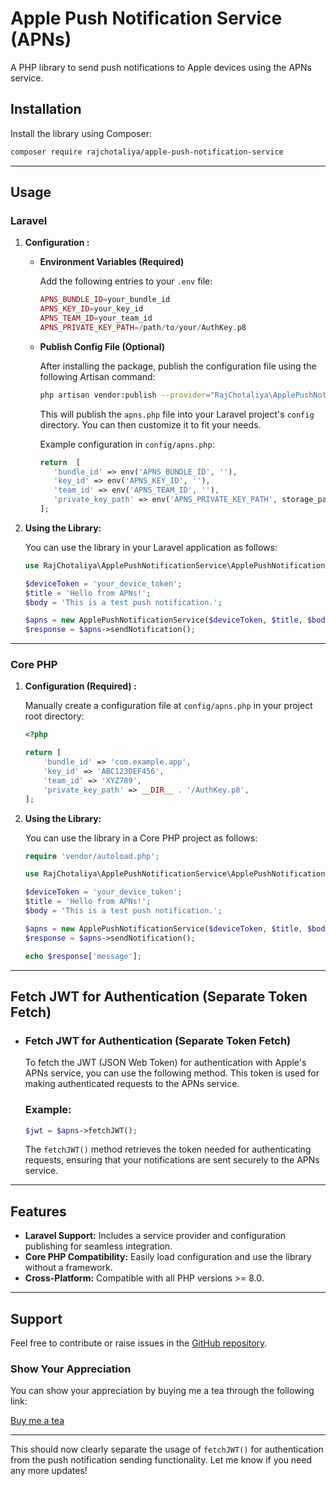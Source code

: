 # Apple Push Notification Service (APNs)

A PHP library to send push notifications to Apple devices using the APNs service.

## Installation

Install the library using Composer:

```bash
composer require rajchotaliya/apple-push-notification-service
```

---

## Usage

### Laravel
1. **Configuration :**
   - **Environment Variables (Required)**

      Add the following entries to your `.env` file:
      ```php
      APNS_BUNDLE_ID=your_bundle_id
      APNS_KEY_ID=your_key_id
      APNS_TEAM_ID=your_team_id
      APNS_PRIVATE_KEY_PATH=/path/to/your/AuthKey.p8
      ```

   - **Publish Config File (Optional)**

      After installing the package, publish the configuration file using the following Artisan command:
      ```bash
      php artisan vendor:publish --provider="RajChotaliya\ApplePushNotificationService\ApplePushNotificationServiceProvider"
      ```
      This will publish the `apns.php` file into your Laravel project's `config` directory. You can then customize it to fit your needs.

      Example configuration in `config/apns.php`:
      ```php
      return  [
         'bundle_id' => env('APNS_BUNDLE_ID', ''),
         'key_id' => env('APNS_KEY_ID', ''),
         'team_id' => env('APNS_TEAM_ID', ''),
         'private_key_path' => env('APNS_PRIVATE_KEY_PATH', storage_path('AuthKey.p8')),
      ];
      ```

2. **Using the Library:**
   
   You can use the library in your Laravel application as follows:
   ```php
   use RajChotaliya\ApplePushNotificationService\ApplePushNotificationService;

   $deviceToken = 'your_device_token';
   $title = 'Hello from APNs!';
   $body = 'This is a test push notification.';

   $apns = new ApplePushNotificationService($deviceToken, $title, $body);
   $response = $apns->sendNotification();
   ```

---

### Core PHP
1. **Configuration (Required) :**

   Manually create a configuration file at `config/apns.php` in your project root directory:
     ```php
     <?php

     return [
         'bundle_id' => 'com.example.app',
         'key_id' => 'ABC123DEF456',
         'team_id' => 'XYZ789',
         'private_key_path' => __DIR__ . '/AuthKey.p8',
     ];
     ```

2. **Using the Library:**
   
   You can use the library in a Core PHP project as follows:
   ```php
   require 'vendor/autoload.php';

   use RajChotaliya\ApplePushNotificationService\ApplePushNotificationService;

   $deviceToken = 'your_device_token';
   $title = 'Hello from APNs!';
   $body = 'This is a test push notification.';

   $apns = new ApplePushNotificationService($deviceToken, $title, $body);
   $response = $apns->sendNotification();
   
   echo $response['message'];
   ```

---

## Fetch JWT for Authentication (Separate Token Fetch)
- ### Fetch JWT for Authentication (Separate Token Fetch)
   To fetch the JWT (JSON Web Token) for authentication with Apple's APNs service, you can use the following method. This token is used for making authenticated requests to the APNs service.

  ### Example:

   ```php
   $jwt = $apns->fetchJWT();
   ```

   The `fetchJWT()` method retrieves the token needed for authenticating requests, ensuring that your notifications are sent securely to the APNs service.

---

## Features
- **Laravel Support:** Includes a service provider and configuration publishing for seamless integration.
- **Core PHP Compatibility:** Easily load configuration and use the library without a framework.
- **Cross-Platform:** Compatible with all PHP versions >= 8.0.

---

## Support

Feel free to contribute or raise issues in the [GitHub repository](https://github.com/RajChotaliya/apple-push-notification-service).

### Show Your Appreciation

You can show your appreciation by buying me a tea through the following link:

[Buy me a tea](https://drive.google.com/file/d/1-i7MNcvvixDv5C2qrnQJ0uFWdUbUvxI3/view?usp=sharing)

---

This should now clearly separate the usage of `fetchJWT()` for authentication from the push notification sending functionality. Let me know if you need any more updates!